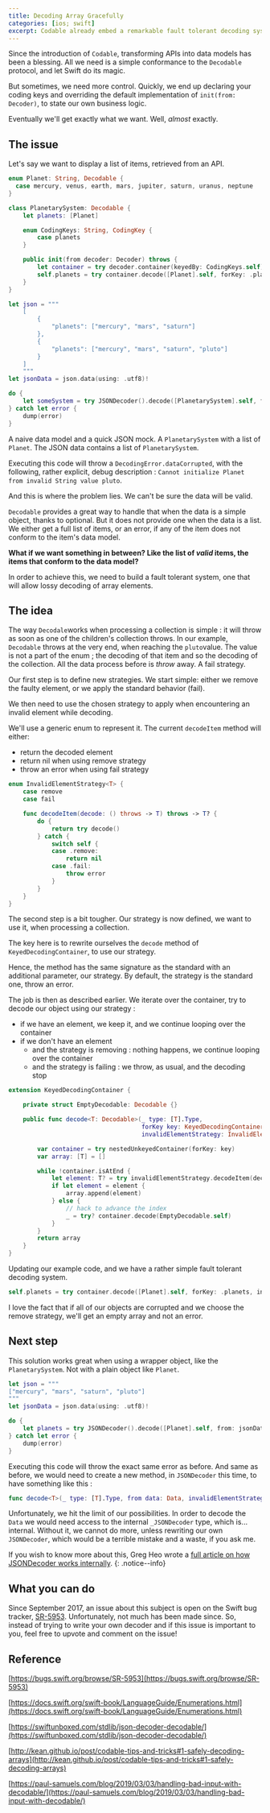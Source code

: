 ```yaml
---
title: Decoding Array Gracefully
categories: [ios; swift]
excerpt: Codable already embed a remarkable fault tolerant decoding system, when working with plain objects. But when it comes to arrays, is it still the case?
---
```


Since the introduction of `Codable`, transforming APIs into data models has been a blessing. All we need is a simple conformance to the `Decodable` protocol, and let Swift do its magic.

But sometimes, we need more control. Quickly, we end up declaring your coding keys and overriding the default implementation of `init(from: Decoder)`, to state our own business logic.

Eventually we'll get exactly what we want. Well, *almost* exactly.

## The issue

Let's say we want to display a list of items, retrieved from an API.

```swift
enum Planet: String, Decodable {
  case mercury, venus, earth, mars, jupiter, saturn, uranus, neptune
}

class PlanetarySystem: Decodable {
    let planets: [Planet]

    enum CodingKeys: String, CodingKey {
        case planets
    }

    public init(from decoder: Decoder) throws {
        let container = try decoder.container(keyedBy: CodingKeys.self)
        self.planets = try container.decode([Planet].self, forKey: .planets)
    }
}

let json = """
    [
        {
            "planets": ["mercury", "mars", "saturn"]
        },
        {
            "planets": ["mercury", "mars", "saturn", "pluto"]
        }
    ]
    """
let jsonData = json.data(using: .utf8)!

do {
    let someSystem = try JSONDecoder().decode([PlanetarySystem].self, from: jsonData)
} catch let error {
    dump(error)
}
```

A naive data model and a quick JSON mock. A `PlanetarySystem` with a list of `Planet`. The JSON data contains a list of `PlanetarySystem`.

Executing this code will throw a `DecodingError.dataCorrupted`, with the following, rather explicit, debug description : `Cannot initialize Planet from invalid String value pluto`.

And this is where the problem lies. We can't be sure the data will be valid.

`Decodable` provides a great way to handle that when the data is a simple object, thanks to optional. But it does not provide one when the data is a list. We either get a full list of items, or an error, if any of the item does not conform to the item's data model.

**What if we want something in between? Like the list of *valid* items, the items that conform to the data model?**

In order to achieve this, we need to build a fault tolerant system, one that will allow lossy decoding of array elements.

## The idea

The way `Decodale`works when processing a collection is simple : it will throw as soon as one of the children's collection throws. In our example, `Decodable` throws at the very end, when reaching the `pluto`value. The value is not a part of the enum ; the decoding of that item and so the decoding of the collection. All the data process before is *throw* away. A fail strategy.

Our first step is to define new strategies. We start simple: either we remove the faulty element, or we apply the standard behavior (fail). 

We then need to use the chosen strategy to apply when encountering an invalid element while decoding.

We'll use a generic enum to represent it. The current `decodeItem` method will either:

- return the decoded element
- return nil when using remove strategy
- throw an error when using fail strategy

```swift
enum InvalidElementStrategy<T> {
    case remove
    case fail

    func decodeItem(decode: () throws -> T) throws -> T? {
        do {
            return try decode()
        } catch {
            switch self {
            case .remove:
                return nil
            case .fail:
                throw error
            }
        }
    }
}
```

The second step is a bit tougher. Our strategy is now defined, we want to use it, when processing a collection.

The key here is to rewrite ourselves the `decode` method of `KeyedDecodingContainer`, to use our strategy.

Hence, the method has the same signature as the standard with an additional parameter, our strategy. By default, the strategy is the standard one, throw an error.

The job is then as described earlier. We iterate over the container, try to decode our object using our strategy :

- if we have an element, we keep it, and we continue looping over the container
- if we don't have an element
  - and the strategy is removing : nothing happens, we continue looping over the container
  - and the strategy is failing : we throw, as usual, and the decoding stop

````swift
extension KeyedDecodingContainer {

    private struct EmptyDecodable: Decodable {}

    public func decode<T: Decodable>(_ type: [T].Type,
                                     forKey key: KeyedDecodingContainer<K>.Key,
                                     invalidElementStrategy: InvalidElementStrategy<T> = .fail) throws -> [T] {

        var container = try nestedUnkeyedContainer(forKey: key)
        var array: [T] = []

        while !container.isAtEnd {
            let element: T? = try invalidElementStrategy.decodeItem(decode: { try container.decode(T.self) })
            if let element = element {
                array.append(element)
            } else {
                // hack to advance the index
                _ = try? container.decode(EmptyDecodable.self)
            }
        }
        return array
    }
}
````

Updating our example code, and we have a rather simple fault tolerant decoding system.

```swift
self.planets = try container.decode([Planet].self, forKey: .planets, invalidElementStrategy: .remove)
```

I love the fact that if all of our objects are corrupted and we choose the remove strategy, we'll get an empty array and not an error. 

## Next step

This solution works great when using a wrapper object, like the `PlanetarySystem`. Not with a plain object like `Planet`.

```swift
let json = """
["mercury", "mars", "saturn", "pluto"]
"""
let jsonData = json.data(using: .utf8)!

do {
    let planets = try JSONDecoder().decode([Planet].self, from: jsonData)
} catch let error {
    dump(error)
}
```

Executing this code will throw the exact same error as before. And same as before, we would need to create a new method, in `JSONDecoder` this time, to have something like this :

```swift
func decode<T>(_ type: [T].Type, from data: Data, invalidElementStrategy: InvalidElementStrategy<T> = .fail) throws -> [T] where T : Decodable
```

Unfortunately, we hit the limit of our possibilities. In order to decode the `Data` we would need access to the internal `_JSONDecoder` type, which is... internal. Without it, we cannot do more, unless rewriting our own `JSONDecoder`, which would be a terrible mistake and a waste, if you ask me.

If you wish to know more about this, Greg Heo wrote a [full article on how JSONDecoder works internally](https://swiftunboxed.com/stdlib/json-decoder-decodable/).
{: .notice--info}

## What you can do

Since September 2017, an issue about this subject is open on the Swift bug tracker, [SR-5953](https://bugs.swift.org/browse/SR-5953). Unfortunately, not much has been made since. So, instead of trying to write your own decoder and if this issue is important to you, feel free to upvote and comment on the issue! 

## Reference

[https://bugs.swift.org/browse/SR-5953](https://bugs.swift.org/browse/SR-5953)

[https://docs.swift.org/swift-book/LanguageGuide/Enumerations.html](https://docs.swift.org/swift-book/LanguageGuide/Enumerations.html)

[https://swiftunboxed.com/stdlib/json-decoder-decodable/](https://swiftunboxed.com/stdlib/json-decoder-decodable/)

[http://kean.github.io/post/codable-tips-and-tricks#1-safely-decoding-arrays](http://kean.github.io/post/codable-tips-and-tricks#1-safely-decoding-arrays)

[https://paul-samuels.com/blog/2019/03/03/handling-bad-input-with-decodable/](https://paul-samuels.com/blog/2019/03/03/handling-bad-input-with-decodable/)